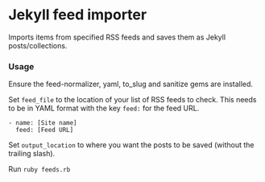 # Jekyll feed importer

Imports items from specified RSS feeds and saves them as Jekyll posts/collections.

### Usage

Ensure the feed-normalizer, yaml, to_slug and sanitize gems are installed.

Set ```feed_file``` to the location of your list of RSS feeds to check. This needs to be in YAML format with the key ```feed:``` for the feed URL.

```
- name: [Site name]
  feed: [Feed URL]
```

Set ```output_location``` to where you want the posts to be saved (without the trailing slash).

Run ```ruby feeds.rb```
